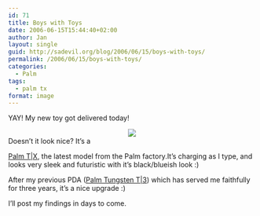 ```yaml
---
id: 71
title: Boys with Toys
date: 2006-06-15T15:44:40+02:00
author: Jan
layout: single
guid: http://sadevil.org/blog/2006/06/15/boys-with-toys/
permalink: /2006/06/15/boys-with-toys/
categories:
  - Palm
tags:
  - palm tx
format: image
---
```

YAY! My new toy got delivered today!

<center>
  <img SRC="https://i2.wp.com/kcore.org/wp-content/uploads/2006/06/tx_1.png?w=920&#038;ssl=1" data-recalc-dims="1" />
</center>Doesn&#8217;t it look nice? It&#8217;s a 

<a HREF="http://euro.palm.com/be/en/products/tx/index.html" TARGET="_blank">Palm T|X</a>, the latest model from the Palm factory.It&#8217;s charging as I type, and looks very sleek and futuristic with it&#8217;s black/blueish look :)

After my previous PDA (<a HREF="https://kcore.org/2004/06/05/palm-tungsten-t3/" TARGET="_blank">Palm Tungsten T|3</a>) which has served me faithfully for three years, it&#8217;s a nice upgrade :)

I&#8217;ll post my findings in days to come.